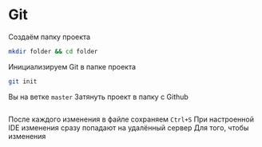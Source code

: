 # Git
Создаём папку проекта
```bash
mkdir folder && cd folder
```
Инициализируем Git в папке проекта
```bash
git init
```
Вы на ветке `master`
Затянуть проект в папку с Github
```bash

```
После каждого изменения в файле сохраняем `Ctrl+S`
При настроенной IDE изменения сразу попадают на удалённый сервер
Для того, чтобы изменения 
